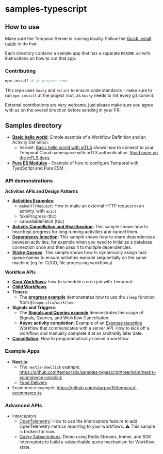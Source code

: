 # samples-typescript

## How to use

Make sure the Temporal Server is running locally. Follow the [Quick install guide](https://docs.temporal.io/docs/server/quick-install) to do that.

Each directory contains a sample app that has a separate `README.md` with instructions on how to run that app.

### Contributing

```bash
npm install # at project root
```

This repo uses `husky` and `eslint` to ensure code standards - make sure to run `npm install` at the project root, as `husky` needs to lint every git commit.

External contributions are very welcome, just please make sure you agree with us on the overall direction before sending in your PR.

## Samples directory

- [**Basic hello world**](https://github.com/temporalio/samples-typescript/tree/main/hello-world): Simple example of a Workflow Definition and an Activity Definition.
  - Variant: [Basic hello world with mTLS](https://github.com/temporalio/samples-typescript/tree/main/hello-world-mtls) shows how to connect to your Temporal Cloud namespace with mTLS authentication. [Read more on the mTLS docs](https://docs.temporal.io/docs/typescript/tls).
- [**Pure ES Modules**](https://github.com/temporalio/samples-typescript/tree/main/fetch-esm) - Example of how to configure Temporal with TyepScript and Pure ESM.

### API demonstrations

**Activities APIs and Design Patterns**

- [**Activities Examples**](https://github.com/temporalio/samples-typescript/tree/main/activities-examples):
  - `makeHTTPRequest`: How to make an external HTTP request in an activity, with `axios`
  - fakeProgress (tbc)
  - cancellableFetch (tbc)
- [**Activity Cancellation and Heartbeating**](https://github.com/temporalio/samples-typescript/tree/main/activities-cancellation-heartbeating): This sample shows how to heartbeat progress for long running activities and cancel them.
- [**Dependency Injection**](https://github.com/temporalio/samples-typescript/tree/main/activities-dependency-injection): This sample shows how to share dependencies between activities, for example when you need to initialize a database connection once and then pass it to multiple dependencies.
- [**Sticky Queues**](https://github.com/temporalio/samples-typescript/tree/main/activities-sticky-queues): This sample shows how to dynamically assign task queue names to ensure activities execute sequentially on the same machine (eg for CI/CD, file processing workflows)

**Workflow APIs**

- [**Cron Workflows**](https://github.com/temporalio/samples-typescript/tree/main/cron-workflows): how to schedule a cron job with Temporal.
- [**Child Workflows**](https://github.com/temporalio/samples-typescript/tree/main/child-workflows)
- **Timers**:
  - The [**progress example**](https://github.com/temporalio/samples-typescript/tree/main/progress) demonstrates how to use the `sleep` function from `@temporalio/workflow`.
- **Signals and Triggers**:
  - The [**Signals and Queries example**](https://github.com/temporalio/samples-typescript/tree/main/signals-and-queries) demonstrates the usage of Signals, Queries, and Workflow Cancellation.
  - **Async activity completion**: Example of an [Expense reporting](https://github.com/temporalio/samples-typescript/tree/main/expense) Workflow that communicates with a server API. How to kick off a workflow, and manually complete it at an arbitrarily later date.
- [**Cancellation**](https://github.com/temporalio/samples-typescript/tree/main/cancellation): How to programmatically cancel a workflow

### Example Apps

- **Next.js**:
  - The `nextjs-oneclick` example: https://github.com/temporalio/samples-typescript/tree/main/nextjs-ecommerce-oneclick
  - [Food Delivery](https://github.com/lorensr/food-delivery)
- Ecommerce example: https://github.com/vkarpov15/temporal-ecommerce-ts

### Advanced APIs

- Interceptors
  - [OpenTelemetry](https://github.com/temporalio/samples-typescript/tree/main/interceptors-opentelemetry): How to use the Interceptors feature to add OpenTelemetry metrics reporting to your workflows. ⚠️ This sample is broken for now.
  - [Query Subscriptions](https://github.com/temporalio/samples-typescript/tree/main/interceptors-opentelemetry): Demo using Redis Streams, Immer, and SDK Interceptors to build a subscribable query mechanism for Workflow state.

